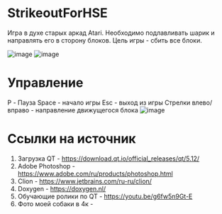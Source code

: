 # StrikeoutForHSE
Игра в духе старых аркад Atari. Необходимо подлавливать шарик и направлять его в сторону блоков. Цель игры - сбить все блоки.

![image](https://user-images.githubusercontent.com/90404785/173197730-59343827-7372-4ed5-92a7-33f434eb69ae.png)
![image](https://user-images.githubusercontent.com/90404785/173197916-e098fb23-f8f0-40a4-a84c-86e6a122dd09.png)

# Управление
P - Пауза
Space - начало игры
Esc - выход из игры
Стрелки влево/вправо - направление движущегося блока
![image](https://user-images.githubusercontent.com/90404785/173197895-db493113-648d-4f21-a347-551f448b2512.png)

# Ссылки на источник
1. Загрузка QT - https://download.qt.io/official_releases/qt/5.12/
2. Adobe Photoshop - https://www.adobe.com/ru/products/photoshop.html
3. Clion - https://www.jetbrains.com/ru-ru/clion/
4. Doxygen - https://doxygen.nl/
5. Обучающие ролики по QT - https://youtu.be/g6fw5n9Gt-E
6. Фото моей собаки в 4к -
